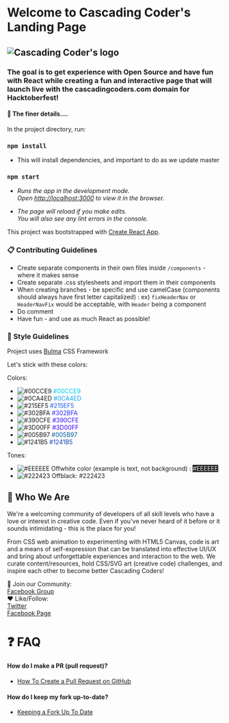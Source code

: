 # Welcome to Cascading Coder's Landing Page
## ![Cascading Coder's logo](https://user-images.githubusercontent.com/19316487/66330366-40528d80-e8fe-11e9-9375-4ddb13d3b983.jpg) 
### The goal is to get experience with Open Source and have fun with React while creating a fun and interactive page that will launch live with the cascadingcoders.com domain for Hacktoberfest! 


#### 📏 The finer details....

In the project directory, run:

### `npm install`
- This will install dependencies, and important to do  as we update master


### `npm start`
- _Runs the app in the development mode.<br />_
_Open [http://localhost:3000](http://localhost:3000) to view it in the browser._

- _The page will reload if you make edits.<br />_
	_You will also see any lint errors in the console._

This project was bootstrapped with [Create React App](https://github.com/facebook/create-react-app).

### 📋 Contributing Guidelines

- Create separate components in their own files inside `/components` -  where it makes sense
- Create separate .css stylesheets and import them in their components
- When creating branches - be specific and use camelCase (components should always have first letter capitalized) : ex) `fixHeaderNav` or `HeaderNavFix` would be acceptable, with `Header` being a component
- Do comment
- Have fun - and use as much React as possible!

### 🎨 Style Guidelines

Project uses [Bulma](https://bulma.io/) CSS Framework 

Let's stick with these colors:

Colors:
* ![#00CCE9](https://placehold.it/15/00CCE9/000000?text=+) <span style="color: #00CCE9">#00CCE9</span>
* ![#0CA4ED](https://placehold.it/15/0CA4ED/000000?text=+) <span style="color: #0CA4ED">#0CA4ED</span>
* ![#215EF5](https://placehold.it/15/215EF5/000000?text=+) <span style="color: #215EF5">#215EF5</span>
* ![#302BFA](https://placehold.it/15/302BFA/000000?text=+) <span style="color: #302BFA">#302BFA</span>
* ![#390CFE](https://placehold.it/15/390CFE/000000?text=+) <span style="color: #390CFE">#390CFE</span>
* ![#3D00FF](https://placehold.it/15/3D00FF/000000?text=+) <span style="color: #3D00FF">#3D00FF</span>
* ![#005B97](https://placehold.it/15/005B97/000000?text=+) <span style="color: #005B97">#005B97</span>
* ![#1241B5](https://placehold.it/15/1241B5/000000?text=+) <span style="color: #1241B5">#1241B5</span>

Tones:
* ![#EEEEEE](https://placehold.it/15/EEEEEE/000000?text=+) Offwhite color (example is text, not background) : <span style="background-color: #222423; color: #EEE">#EEEEEE </span>
* ![#222423](https://placehold.it/15/222423/000000?text=+) Offblack: <span style="color: #222423">#222423</span>

## 💃 Who We Are
We're a welcoming community of developers of all skill levels who have a love or interest in creative code. Even if you've never heard of it before or it sounds intimidating - this is the place for you!

From CSS web animation to experimenting with HTML5 Canvas, code is art and a means of self-expression that can be translated into effective UI/UX and bring about unforgettable experiences and interaction to the web. We curate content/resources, hold CSS/SVG art (creative code) challenges, and inspire each other to become better Cascading Coders!

👥  Join our Community: <br>
[Facebook Group](https://www.facebook.com/groups/1752972351391061/) <br>
❤️ Like/Follow: <br>[Twitter](https://twitter.com/cascadingcoders) <br>
[Facebook Page](https://www.facebook.com/CascadingCoders/)


# ❓ FAQ
#### How do I make a PR (pull request)? 
- [How To Create a Pull Request on GitHub](https://www.digitalocean.com/community/tutorials/how-to-create-a-pull-request-on-github)

#### How do I keep my fork up-to-date? 
- [Keeping a Fork Up To Date](https://gist.github.com/CristinaSolana/1885435) 

